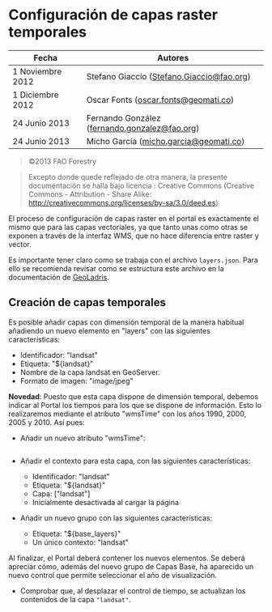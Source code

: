 # Configuración de capas raster temporales


| Fecha            | Autores                                               |
| -- | -- |
| 1 Noviembre 2012 | Stefano Giaccio (Stefano.Giaccio@fao.org)     |
| 1 Diciembre 2012 | Oscar Fonts (oscar.fonts@geomati.co)          |
| 24 Junio 2013    | Fernando González (fernando.gonzalez@fao.org) |
| 24 Junio 2013    | Micho García (micho.garcia@geomati.co) |

> ©2013 FAO Forestry

> Excepto donde quede reflejado de otra manera, la presente documentación
se halla bajo licencia : Creative Commons (Creative Commons -
Attribution - Share Alike:
<http://creativecommons.org/licenses/by-sa/3.0/deed.es>)


El proceso de configuración de capas raster en el portal es exactamente el mismo que para las capas vectoriales, ya que tanto unas como otras se exponen a través de la interfaz WMS, que no hace diferencia entre raster y vector.

Es importante tener claro como se trabaja con el archivo `layers.json`. Para ello se recomienda revisar como se estructura este archivo en la documentación de [GeoLadris](http://geoladris.readthedocs.io/es/latest/ref/layers-json/).

## Creación de capas temporales

Es posible añadir capas con dimensión temporal de la manera habitual
añadiendo un nuevo elemento en \"layers\" con las siguientes
características:

-   Identificador: \"landsat\"
-   Etiqueta: \"\${landsat}\"
-   Nombre de la capa landsat en GeoServer.
-   Formato de imagen: \"image/jpeg\"

**Novedad**: Puesto que esta capa dispone de dimensión temporal, debemos indicar al Portal los tiempos para los que se dispone de información. Esto lo realizaremos mediante el atributo \"wmsTime\" con los años 1990, 2000, 2005 y 2010. Así pues:

-   Añadir un nuevo atributo \"wmsTime\":

```\"1990-01-01T00:00:00.000Z,2000-01-01T00:00:00.000Z,2005-01-01T00:00:00.000Z,2010-01-01T00:00:00.000Z\"
```

-   Añadir el contexto para esta capa, con las siguientes características:
	-   Identificador: \"landsat\"
	-   Etiqueta: \"\${landsat}\"
	-   Capa: \[\"landsat\"\]
	-   Inicialmente desactivada al cargar la página

-   Añadir un nuevo grupo con las siguientes características:
	-   Etiqueta: \"\${base\_layers}\"
	-   Un único contexto: \"landsat\"

Al finalizar, el Portal deberá contener los nuevos elementos. Se deberá apreciar cómo, además del nuevo grupo de Capas Base, ha aparecido un nuevo control que permite seleccionar el año de visualización.

-   Comprobar que, al desplazar el control de tiempo, se actualizan los contenidos de la capa `"landsat"`.